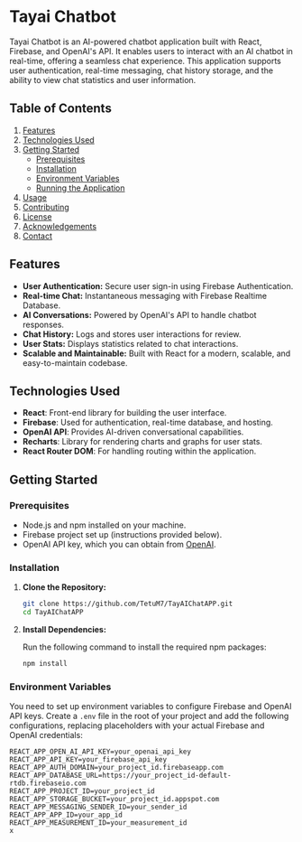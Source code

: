 # Tayai Chatbot

Tayai Chatbot is an AI-powered chatbot application built with React, Firebase, and OpenAI's API. It enables users to interact with an AI chatbot in real-time, offering a seamless chat experience. This application supports user authentication, real-time messaging, chat history storage, and the ability to view chat statistics and user information.

## Table of Contents

1. [Features](#features)
2. [Technologies Used](#technologies-used)
3. [Getting Started](#getting-started)
    - [Prerequisites](#prerequisites)
    - [Installation](#installation)
    - [Environment Variables](#environment-variables)
    - [Running the Application](#running-the-application)
4. [Usage](#usage)
5. [Contributing](#contributing)
6. [License](#license)
7. [Acknowledgements](#acknowledgements)
8. [Contact](#contact)

## Features

- **User Authentication:** Secure user sign-in using Firebase Authentication.
- **Real-time Chat:** Instantaneous messaging with Firebase Realtime Database.
- **AI Conversations:** Powered by OpenAI's API to handle chatbot responses.
- **Chat History:** Logs and stores user interactions for review.
- **User Stats:** Displays statistics related to chat interactions.
- **Scalable and Maintainable:** Built with React for a modern, scalable, and easy-to-maintain codebase.

## Technologies Used

- **React**: Front-end library for building the user interface.
- **Firebase**: Used for authentication, real-time database, and hosting.
- **OpenAI API**: Provides AI-driven conversational capabilities.
- **Recharts**: Library for rendering charts and graphs for user stats.
- **React Router DOM**: For handling routing within the application.

## Getting Started

### Prerequisites

- Node.js and npm installed on your machine.
- Firebase project set up (instructions provided below).
- OpenAI API key, which you can obtain from [OpenAI](https://openai.com/).

### Installation

1. **Clone the Repository:**

    ```bash
    git clone https://github.com/TetuM7/TayAIChatAPP.git
    cd TayAIChatAPP
    ```

2. **Install Dependencies:**

    Run the following command to install the required npm packages:

    ```bash
    npm install
    ```

### Environment Variables

You need to set up environment variables to configure Firebase and OpenAI API keys. Create a `.env` file in the root of your project and add the following configurations, replacing placeholders with your actual Firebase and OpenAI credentials:

```env
REACT_APP_OPEN_AI_API_KEY=your_openai_api_key
REACT_APP_API_KEY=your_firebase_api_key
REACT_APP_AUTH_DOMAIN=your_project_id.firebaseapp.com
REACT_APP_DATABASE_URL=https://your_project_id-default-rtdb.firebaseio.com
REACT_APP_PROJECT_ID=your_project_id
REACT_APP_STORAGE_BUCKET=your_project_id.appspot.com
REACT_APP_MESSAGING_SENDER_ID=your_sender_id
REACT_APP_APP_ID=your_app_id
REACT_APP_MEASUREMENT_ID=your_measurement_id
x
